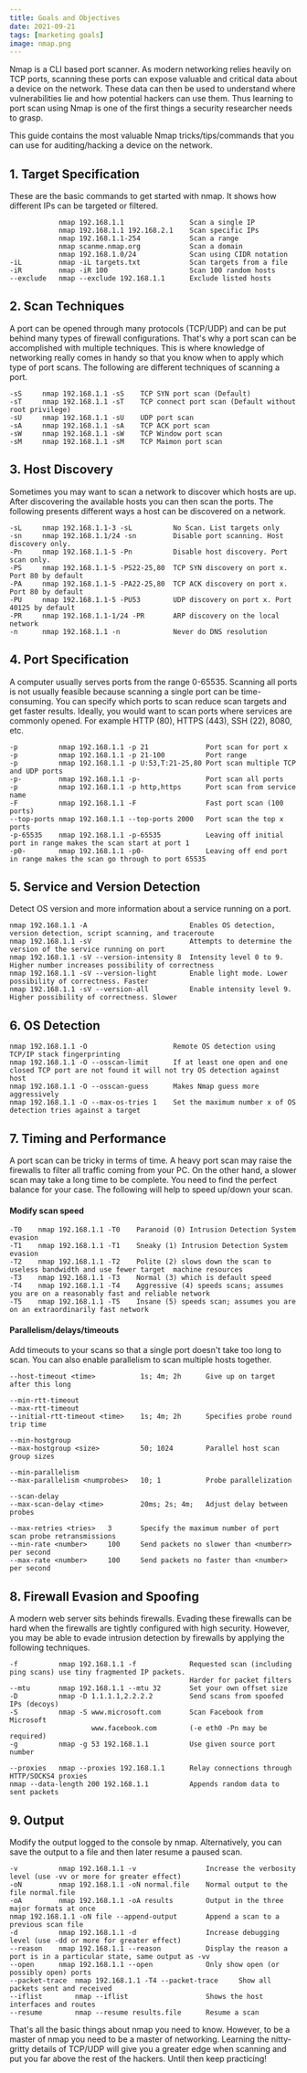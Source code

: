 ```yaml
---
title: Goals and Objectives
date: 2021-09-21
tags: [marketing goals]
image: nmap.png
---
```


Nmap is a CLI based port scanner. As modern networking relies heavily on TCP ports, scanning these ports can expose valuable and critical data about a device on the network. These data can then be used to understand where vulnerabilities lie and how potential hackers can use them. Thus learning to port scan using Nmap is one of the first things a security researcher needs to grasp.

This guide contains the most valuable Nmap tricks/tips/commands that you can use for auditing/hacking a device on the network.

## 1. Target Specification

These are the basic commands to get started with nmap. It shows how different IPs can be targeted or filtered.

```text
            nmap 192.168.1.1                Scan a single IP
            nmap 192.168.1.1 192.168.2.1    Scan specific IPs
            nmap 192.168.1.1-254            Scan a range
            nmap scanme.nmap.org            Scan a domain
            nmap 192.168.1.0/24             Scan using CIDR notation
-iL         nmap -iL targets.txt            Scan targets from a file
-iR         nmap -iR 100                    Scan 100 random hosts
--exclude   nmap --exclude 192.168.1.1      Exclude listed hosts
```

## 2. Scan Techniques

A port can be opened through many protocols (TCP/UDP) and can be put behind many types of firewall configurations. That's why a port scan can be accomplished with multiple techniques. This is where knowledge of networking really comes in handy so that you know when to apply which type of port scans. The following are different techniques of scanning a port.

```text
-sS     nmap 192.168.1.1 -sS    TCP SYN port scan (Default)
-sT     nmap 192.168.1.1 -sT    TCP connect port scan (Default without root privilege)
-sU     nmap 192.168.1.1 -sU    UDP port scan
-sA     nmap 192.168.1.1 -sA    TCP ACK port scan
-sW     nmap 192.168.1.1 -sW    TCP Window port scan
-sM     nmap 192.168.1.1 -sM    TCP Maimon port scan
```

## 3. Host Discovery

Sometimes you may want to scan a network to discover which hosts are up. After discovering the available hosts you can then scan the ports. The following presents different ways a host can be discovered on a network.

```text
-sL     nmap 192.168.1.1-3 -sL          No Scan. List targets only
-sn     nmap 192.168.1.1/24 -sn         Disable port scanning. Host discovery only.
-Pn     nmap 192.168.1.1-5 -Pn          Disable host discovery. Port scan only.
-PS     nmap 192.168.1.1-5 -PS22-25,80  TCP SYN discovery on port x. Port 80 by default
-PA     nmap 192.168.1.1-5 -PA22-25,80  TCP ACK discovery on port x. Port 80 by default
-PU     nmap 192.168.1.1-5 -PU53        UDP discovery on port x. Port 40125 by default
-PR     nmap 192.168.1.1-1/24 -PR       ARP discovery on the local network
-n      nmap 192.168.1.1 -n             Never do DNS resolution
```

## 4. Port Specification

A computer usually serves ports from the range 0-65535. Scanning all ports is not usually feasible because scanning a single port can be time-consuming. You can specify which ports to scan reduce scan targets and get faster results. Ideally, you would want to scan ports where services are commonly opened. For example HTTP (80), HTTPS (443), SSH (22), 8080, etc.

```text
-p          nmap 192.168.1.1 -p 21              Port scan for port x
-p          nmap 192.168.1.1 -p 21-100          Port range
-p          nmap 192.168.1.1 -p U:53,T:21-25,80 Port scan multiple TCP and UDP ports
-p-         nmap 192.168.1.1 -p-                Port scan all ports
-p          nmap 192.168.1.1 -p http,https      Port scan from service name
-F          nmap 192.168.1.1 -F                 Fast port scan (100 ports)
--top-ports nmap 192.168.1.1 --top-ports 2000   Port scan the top x ports
-p-65535    nmap 192.168.1.1 -p-65535           Leaving off initial port in range makes the scan start at port 1
-p0-        nmap 192.168.1.1 -p0-               Leaving off end port in range makes the scan go through to port 65535
```

## 5. Service and Version Detection

Detect OS version and more information about a service running on a port.

```text
nmap 192.168.1.1 -A                         Enables OS detection, version detection, script scanning, and traceroute
nmap 192.168.1.1 -sV                        Attempts to determine the version of the service running on port
nmap 192.168.1.1 -sV --version-intensity 8  Intensity level 0 to 9. Higher number increases possibility of correctness
nmap 192.168.1.1 -sV --version-light        Enable light mode. Lower possibility of correctness. Faster
nmap 192.168.1.1 -sV --version-all          Enable intensity level 9. Higher possibility of correctness. Slower
```

## 6. OS Detection

```text
nmap 192.168.1.1 -O                     Remote OS detection using TCP/IP stack fingerprinting
nmap 192.168.1.1 -O --osscan-limit      If at least one open and one closed TCP port are not found it will not try OS detection against host
nmap 192.168.1.1 -O --osscan-guess      Makes Nmap guess more aggressively
nmap 192.168.1.1 -O --max-os-tries 1    Set the maximum number x of OS  detection tries against a target
```

## 7. Timing and Performance

A port scan can be tricky in terms of time. A heavy port scan may raise the firewalls to filter all traffic coming from your PC. On the other hand, a slower scan may take a long time to be complete. You need to find the perfect balance for your case. The following will help to speed up/down your scan.

#### Modify scan speed

```text
-T0    nmap 192.168.1.1 -T0    Paranoid (0) Intrusion Detection System evasion
-T1    nmap 192.168.1.1 -T1    Sneaky (1) Intrusion Detection System evasion
-T2    nmap 192.168.1.1 -T2    Polite (2) slows down the scan to useless bandwidth and use fewer target  machine resources
-T3    nmap 192.168.1.1 -T3    Normal (3) which is default speed
-T4    nmap 192.168.1.1 -T4    Aggressive (4) speeds scans; assumes you are on a reasonably fast and reliable network
-T5    nmap 192.168.1.1 -T5    Insane (5) speeds scan; assumes you are on an extraordinarily fast network
```

#### Parallelism/delays/timeouts

Add timeouts to your scans so that a single port doesn't take too long to scan. You can also enable parallelism to scan multiple hosts together.

```text
--host-timeout <time>           1s; 4m; 2h      Give up on target after this long

--min-rtt-timeout
--max-rtt-timeout
--initial-rtt-timeout <time>    1s; 4m; 2h      Specifies probe round trip time

--min-hostgroup
--max-hostgroup <size>          50; 1024        Parallel host scan group sizes

--min-parallelism
--max-parallelism <numprobes>   10; 1           Probe parallelization

--scan-delay
--max-scan-delay <time>         20ms; 2s; 4m;   Adjust delay between probes

--max-retries <tries>   3       Specify the maximum number of port scan probe retransmissions
--min-rate <number>     100     Send packets no slower than <numberr> per second
--max-rate <number>     100     Send packets no faster than <number> per second
```

## 8. Firewall Evasion and Spoofing

A modern web server sits behinds firewalls. Evading these firewalls can be hard when the firewalls are tightly configured with high security. However, you may be able to evade intrusion detection by firewalls by applying the following techniques.

```text
-f          nmap 192.168.1.1 -f             Requested scan (including ping scans) use tiny fragmented IP packets.
                                            Harder for packet filters
--mtu       nmap 192.168.1.1 --mtu 32       Set your own offset size
-D          nmap -D 1.1.1.1,2.2.2.2         Send scans from spoofed IPs (decoys)
-S          nmap -S www.microsoft.com       Scan Facebook from Microsoft 
                    www.facebook.com        (-e eth0 -Pn may be required)
-g          nmap -g 53 192.168.1.1          Use given source port number

--proxies   nmap --proxies 192.168.1.1      Relay connections through HTTP/SOCKS4 proxies
nmap --data-length 200 192.168.1.1          Appends random data to sent packets
```

## 9. Output

Modify the output logged to the console by nmap. Alternatively, you can save the output to a file and then later resume a paused scan.

```text
-v          nmap 192.168.1.1 -v                 Increase the verbosity level (use -vv or more for greater effect)
-oN         nmap 192.168.1.1 -oN normal.file    Normal output to the file normal.file
-oA         nmap 192.168.1.1 -oA results        Output in the three major formats at once
nmap 192.168.1.1 -oN file --append-output       Append a scan to a previous scan file
-d          nmap 192.168.1.1 -d                 Increase debugging level (use -dd or more for greater effect)
--reason    nmap 192.168.1.1 --reason           Display the reason a port is in a particular state, same output as -vv
--open      nmap 192.168.1.1 --open             Only show open (or possibly open) ports
--packet-trace  nmap 192.168.1.1 -T4 --packet-trace     Show all packets sent and received
--iflist        nmap --iflist                   Shows the host interfaces and routes
--resume        nmap --resume results.file      Resume a scan
```

That's all the basic things about nmap you need to know. However, to be a master of nmap you need to be a master of networking. Learning the nitty-gritty details of TCP/UDP will give you a greater edge when scanning and put you far above the rest of the hackers. Until then keep practicing!